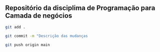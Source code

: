 ## Repositório da disciplima de Programação para Camada de negócios


```sh
git add .
```

```sh
git commit -m "Descrição das mudanças
```

```sh
git push origin main
```

